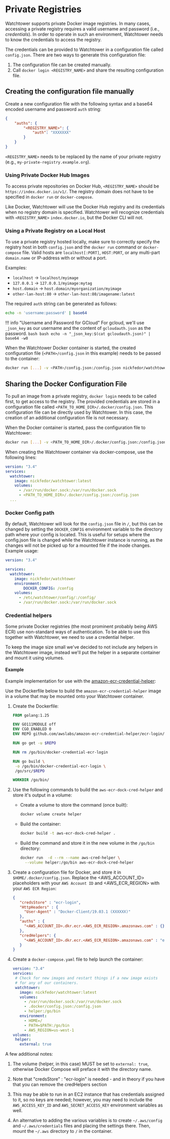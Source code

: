 # Private Registries

Watchtower supports private Docker image registries. In many cases, accessing a private registry requires a valid username and password (i.e., _credentials_). In order to operate in such an environment, Watchtower needs to know the credentials to access the registry.

The credentials can be provided to Watchtower in a configuration file called `config.json`.
There are two ways to generate this configuration file:

1. The configuration file can be created manually.
2. Call `docker login <REGISTRY_NAME>` and share the resulting configuration file.

## Creating the configuration file manually

Create a new configuration file with the following syntax and a base64 encoded username and password `auth` string:

```json
{
    "auths": {
        "<REGISTRY_NAME>": {
            "auth": "XXXXXXX"
        }
    }
}
```

`<REGISTRY_NAME>` needs to be replaced by the name of your private registry (e.g., `my-private-registry.example.org`).

### Using Private Docker Hub Images

To access private repositories on Docker Hub, `<REGISTRY_NAME>` should be `https://index.docker.io/v1/`.
The registry domain does not have to be specified in `docker run` or `docker-compose`.

Like Docker, Watchtower will use the Docker Hub registry and its credentials when no registry domain is specified.
Watchtower will recognize credentials with `<REGISTRY_NAME>` `index.docker.io`, but the Docker CLI will not.

### Using a Private Registry on a Local Host

To use a private registry hosted locally, make sure to correctly specify the registry host in both `config.json` and the `docker run` command or `docker-compose` file.
Valid hosts are `localhost[:PORT]`, `HOST:PORT`, or any multi-part `domain.name` or IP-address with or without a port.

Examples:

- `localhost` -> `localhost/myimage`
- `127.0.0.1` -> `127.0.0.1/myimage:mytag`
- `host.domain` -> `host.domain/myorganization/myimage`
- `other-lan-host:80` -> `other-lan-host:80/imagename:latest`

The required `auth` string can be generated as follows:

```bash
echo -n 'username:password' | base64
```

!!! info "Username and Password for GCloud"
    For gcloud, we'll use `_json_key` as our username and the content of `gcloudauth.json` as the password.
    ```bash
    bash echo -n "_json_key:$(cat gcloudauth.json)" | base64 -w0
    ```

When the Watchtower Docker container is started, the created configuration file (`<PATH>/config.json` in this example) needs to be passed to the container:

```bash
docker run [...] -v <PATH>/config.json:/config.json nickfedor/watchtower
```

## Sharing the Docker Configuration File

To pull an image from a private registry, `docker login` needs to be called first, to get access to the registry.
The provided credentials are stored in a configuration file called `<PATH_TO_HOME_DIR>/.docker/config.json`.
This configuration file can be directly used by Watchtower. In this case, the creation of an additional configuration file is not necessary.

When the Docker container is started, pass the configuration file to Watchtower:

```bash
docker run [...] -v <PATH_TO_HOME_DIR>/.docker/config.json:/config.json nickfedor/watchtower
```

When creating the Watchtower container via docker-compose, use the following lines:

```yaml
version: "3.4"
services:
  watchtower:
    image: nickfedor/watchtower:latest
    volumes:
      - /var/run/docker.sock:/var/run/docker.sock
      - <PATH_TO_HOME_DIR>/.docker/config.json:/config.json
  ...
```

### Docker Config path

By default, Watchtower will look for the `config.json` file in `/`, but this can be changed by setting the `DOCKER_CONFIG` environment variable to the directory path where your config is located. This is useful for setups where the config.json file is changed while the Watchtower instance is running, as the changes will not be picked up for a mounted file if the inode changes.
Example usage:

```yaml
version: "3.4"

services:
  watchtower:
    image: nickfedor/watchtower
    environment:
        DOCKER_CONFIG: /config
    volumes:
      - /etc/watchtower/config/:/config/
      - /var/run/docker.sock:/var/run/docker.sock
```

### Credential helpers

Some private Docker registries (the most prominent probably being AWS ECR) use non-standard ways of authentication.
To be able to use this together with Watchtower, we need to use a credential helper.

To keep the image size small we've decided to not include any helpers in the Watchtower image, instead we'll put the
helper in a separate container and mount it using volumes.

#### Example

Example implementation for use with the [amazon-ecr-credential-helper](https://github.com/awslabs/amazon-ecr-credential-helper):

Use the Dockerfile below to build the `amazon-ecr-credential-helper` image in a volume that may be mounted onto your Watchtower container.

1. Create the Dockerfile:

    ```Dockerfile title="Example Dockerfile for Amazon ECR Credential Helper"
    FROM golang:1.25

    ENV GO111MODULE off
    ENV CGO_ENABLED 0
    ENV REPO github.com/awslabs/amazon-ecr-credential-helper/ecr-login/cli/docker-credential-ecr-login

    RUN go get -u $REPO

    RUN rm /go/bin/docker-credential-ecr-login

    RUN go build \
     -o /go/bin/docker-credential-ecr-login \
     /go/src/$REPO

    WORKDIR /go/bin/
    ```

2. Use the following commands to build the `aws-ecr-dock-cred-helper` and store it's output in a volume:

    - Create a volume to store the command (once built):

        ```bash
        docker volume create helper
        ```

    - Build the container:

        ```bash
        docker build -t aws-ecr-dock-cred-helper .
        ```

    - Build the command and store it in the new volume in the `/go/bin` directory:

        ```bash
        docker run  -d --rm --name aws-cred-helper \
          --volume helper:/go/bin aws-ecr-dock-cred-helper
        ```

3. Create a configuration file for Docker, and store it in `$HOME/.docker/config.json`.
   Replace the <AWS_ACCOUNT_ID> placeholders with your `AWS Account ID` and <AWS_ECR_REGION> with your `AWS ECR Region`:

    ```json
    {
       "credsStore" : "ecr-login",
       "HttpHeaders" : {
         "User-Agent" : "Docker-Client/19.03.1 (XXXXXX)"
       },
       "auths" : {
         "<AWS_ACCOUNT_ID>.dkr.ecr.<AWS_ECR_REGION>.amazonaws.com" : {}
       },
       "credHelpers": {
         "<AWS_ACCOUNT_ID>.dkr.ecr.<AWS_ECR_REGION>.amazonaws.com" : "ecr-login"
       }
    }
    ```

4. Create a `docker-compose.yaml` file to help launch the container:

    ```yaml
    version: "3.4"
    services:
     # Check for new images and restart things if a new image exists
     # for any of our containers.
     watchtower:
       image: nickfedor/watchtower:latest
       volumes:
         - /var/run/docker.sock:/var/run/docker.sock
         - .docker/config.json:/config.json
         - helper:/go/bin
       environment:
         - HOME=/
         - PATH=$PATH:/go/bin
         - AWS_REGION=us-west-1
    volumes:
     helper:
       external: true
    ```

A few additional notes:

1. The volume (helper, in this case) MUST be set to `external: true`, otherwise Docker Compose will preface it with the directory name.

2. Note that "credsStore" : "ecr-login" is needed - and in theory if you have that you can remove the credHelpers section

3. This may be able to run in an EC2 instance that has credentials assigned to it, so no keys are needed; however, you may need to include the `AWS_ACCESS_KEY_ID` and `AWS_SECRET_ACCESS_KEY` environment variables as well.

4. An alternative to adding the various variables is to create `~/.aws/config` and `~/.aws/credentials` files and placing the settings there.
   Then, mount the `~/.aws` directory to `/` in the container.
